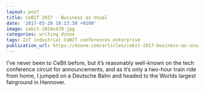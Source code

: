 ```yaml
---
layout: post
title: CeBIT 2017 - Business as Usual
date: '2017-03-28 18:13:30 +0100'
image: cebit-1024x470.jpg
categories: writing dzone
tags: IoT industrial CeBIT conferences enterprise
publication_url: https://dzone.com/articles/cebit-2017-business-as-usual
---
```


I’ve never been to CeBit before, but it’s reasonably well-known on the tech conference circuit for announcements, and as it’s only a two-hour train ride from home, I jumped on a Deutsche Bahn and headed to the Worlds largest fairground in Hannover.
